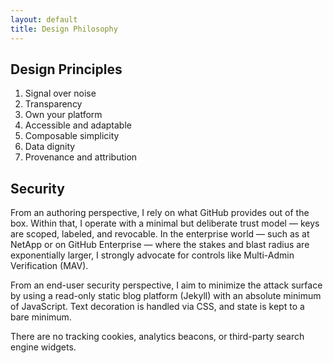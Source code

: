 ```yaml
---
layout: default
title: Design Philosophy
---
```


## Design Principles

1. Signal over noise  
2. Transparency  
3. Own your platform  
4. Accessible and adaptable  
5. Composable simplicity  
6. Data dignity  
7. Provenance and attribution

## Security

From an authoring perspective, I rely on what GitHub provides out of the box.
Within that, I operate with a minimal but deliberate trust model — keys are
scoped, labeled, and revocable. In the enterprise world — such as at NetApp or
on GitHub Enterprise — where the stakes and blast radius are exponentially
larger, I strongly advocate for controls like Multi-Admin Verification (MAV).

From an end-user security perspective, I aim to minimize the attack surface by using a read-only static blog platform
(Jekyll) with an absolute minimum of JavaScript. Text decoration is handled via CSS, and state is kept to a bare minimum.

There are no tracking cookies, analytics beacons, or third-party search engine widgets.
